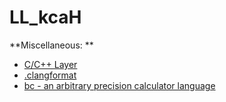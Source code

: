 # LL_kcaH

**Miscellaneous: **

* [C/C++ Layer](https://github.com/syl20bnr/spacemacs/tree/master/layers/%2Blang/c-c%2B%2B)
* [.clangformat](http://clang.llvm.org/docs/ClangFormat.html)
* [bc - an arbitrary precision calculator language](https://www.gnu.org/software/bc/manual/html_mono/bc.html)
